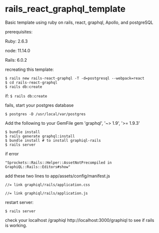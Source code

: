 # rails_react_graphql_template

Basic template using ruby on rails, react, graphql, Apollo, and postgreSQL

prerequisites:

Ruby: 2.6.3

node: 11.14.0

Rails: 6.0.2

recreating this template:

    $ rails new rails-react-graphql -T -d=postgresql --webpack=react
    $ cd rails-react-graphql
    $ rails db:create

if:
`$ rails db:create`

fails, start your postgres database

    $ postgres -D /usr/local/var/postgres

Add the following to your GemFile
gem 'graphql', '~> 1.9', '>= 1.9.3'

    $ bundle install
    $ rails generate graphql:install
    $ bundle install # to install graphiql-rails
    $ rails server

if error

`"Sprockets::Rails::Helper::AssetNotPrecompiled in GraphiQL::Rails::Editors#show"`

add these two lines to app/assets/config/manifest.js

`//= link graphiql/rails/application.css`

`//= link graphiql/rails/application.js`

restart server:

    $ rails server

check your localhost /graphiql
http://localhost:3000/graphiql to see if rails is working.
